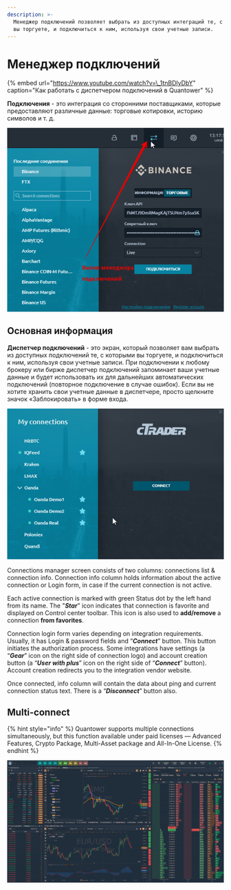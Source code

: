 ```yaml
---
description: >-
  Менеджер подключений позволяет выбрать из доступных интеграций те, с которыми
  вы торгуете, и подключиться к ним, используя свои учетные записи.
---
```


# Менеджер подключений

{% embed url="https://www.youtube.com/watch?v=\_1tnBDlyDbY" caption="Как работать с диспетчером подключений в Quantower" %}

**Подключения** - это интеграция со сторонними поставщиками, которые предоставляют различные данные: торговые котировки, историю символов и т. д.

![&#x412;&#x44B;&#x437;&#x43E;&#x432; &#x43C;&#x435;&#x43D;&#x435;&#x434;&#x436;&#x435;&#x440;&#x430; &#x43F;&#x43E;&#x434;&#x43A;&#x43B;&#x44E;&#x447;&#x435;&#x43D;&#x438;&#x439;](../.gitbook/assets/vyzov-menedzhera-podklyuchenii.png)

## Основная информация

**Диспетчер подключений** - это экран, который позволяет вам выбрать из доступных подключений те, с которыми вы торгуете, и подключиться к ним, используя свои учетные записи. При подключении к любому брокеру или бирже диспетчер подключений запоминает ваши учетные данные и будет использовать их для дальнейших автоматических подключений \(повторное подключение в случае ошибок\). Если вы не хотите хранить свои учетные данные в диспетчере, просто щелкните значок «Заблокировать» в форме входа.

![Connections manager screen with multiple accounts](../.gitbook/assets/multiple-accounts.gif)

Connections manager screen consists of two columns: connections list & connection info. Connection info column holds information about the active connection or Login form, in case if the current connection is not active.

Each active connection is marked with green Status dot by the left hand from its name. The "_**Star**_" icon indicates that connection is favorite and displayed on Control center toolbar. This icon is also used to **add/remove** a connection **from favorites**.

Connection login form varies depending on integration requirements. Usually, it has Login & password fields and “_**Connect**_” button. This button initiates the authorization process. Some integrations have settings \(a “_**Gear**_” icon on the right side of connection logo\) and account creation button \(a “_**User with plus**_” icon on the right side of “_**Connect**_” button\). Account creation redirects you to the integration vendor website.

Once connected, info column will contain the data about ping and current connection status text. There is a “_**Disconnect**_” button also.

## Multi-connect

{% hint style="info" %}
Quantower supports multiple connections simultaneously, but this function available under paid licenses — Advanced Features, Crypto Package, Multi-Asset package and All-In-One License.
{% endhint %}

![Multiple connections in Quantower at the same time ](../.gitbook/assets/multiple-connections.png)

